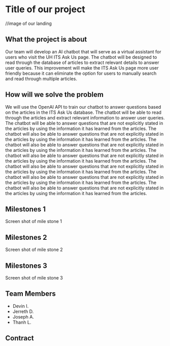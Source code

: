 # Title of our project
//image of our landing 

## What the project is about
Our team will develop an AI chatbot that will serve as a virtual assistant for users who visit the UH ITS Ask Us page. The chatbot will be designed to read through the database of articles to extract relevant details to answer user queries. This improvement will make the ITS Ask Us page more user friendly because it can eliminate the option for users to manually search and read through multiple articles.

## How will we solve the problem
We will use the OpenAI API to train our chatbot to answer questions based on the articles in the ITS Ask Us database. The chatbot will be able to read through the articles and extract relevant information to answer user queries. The chatbot will be able to answer questions that are not explicitly stated in the articles by using the information it has learned from the articles. The chatbot will also be able to answer questions that are not explicitly stated in the articles by using the information it has learned from the articles. The chatbot will also be able to answer questions that are not explicitly stated in the articles by using the information it has learned from the articles. The chatbot will also be able to answer questions that are not explicitly stated in the articles by using the information it has learned from the articles. The chatbot will also be able to answer questions that are not explicitly stated in the articles by using the information it has learned from the articles. The chatbot will also be able to answer questions that are not explicitly stated in the articles by using the information it has learned from the articles. The chatbot will also be able to answer questions that are not explicitly stated in the articles by using the information it has learned from the articles.

## Milestones 1
Screen shot of mile stone 1

## Milestones 2
Screen shot of mile stone 2
## Milestones 3
Screen shot of mile stone 3

## Team Members
- Devin I. 
- Jerreth D. 
- Joseph A. 
- Thanh L.

## Contract